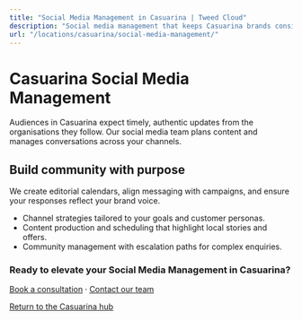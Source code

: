 ```yaml
---
title: "Social Media Management in Casuarina | Tweed Cloud"
description: "Social media management that keeps Casuarina brands consistent and engaging."
url: "/locations/casuarina/social-media-management/"
---
```


# Casuarina Social Media Management

Audiences in Casuarina expect timely, authentic updates from the organisations they follow. Our social media team plans content and manages conversations across your channels.

## Build community with purpose

We create editorial calendars, align messaging with campaigns, and ensure your responses reflect your brand voice.

- Channel strategies tailored to your goals and customer personas.
- Content production and scheduling that highlight local stories and offers.
- Community management with escalation paths for complex enquiries.

### Ready to elevate your Social Media Management in Casuarina?

[Book a consultation](/consultation/) · [Contact our team](/contact/)

[Return to the Casuarina hub](/locations/casuarina/)
